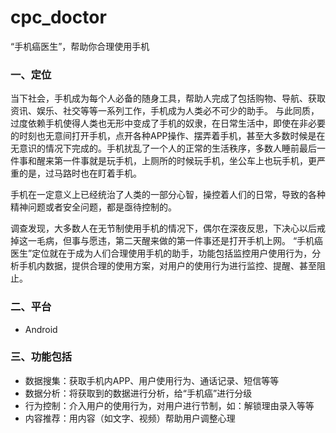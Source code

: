 # cpc_doctor

“手机癌医生”，帮助你合理使用手机

### 一、定位

当下社会，手机成为每个人必备的随身工具，帮助人完成了包括购物、导航、获取资讯、娱乐、社交等等一系列工作，手机成为人类必不可少的助手。
与此同质，过度依赖手机使得人类也无形中变成了手机的奴隶，在日常生活中，即使在非必要的时刻也无意间打开手机，点开各种APP操作、摆弄着手机，甚至大多数时候是在无意识的情况下完成的。手机扰乱了一个人的正常的生活秩序，多数人睡前最后一件事和醒来第一件事就是玩手机，上厕所的时候玩手机，坐公车上也玩手机，更严重的是，过马路时也在盯着手机。

手机在一定意义上已经统治了人类的一部分心智，操控着人们的日常，导致的各种精神问题或者安全问题，都是亟待控制的。

调查发现，大多数人在无节制使用手机的情况下，偶尔在深夜反思，下决心以后戒掉这一毛病，但事与愿违，第二天醒来做的第一件事还是打开手机上网。
“手机癌医生”定位就在于成为人们合理使用手机的助手，功能包括监控用户使用行为，分析手机内数据，提供合理的使用方案，对用户的使用行为进行监控、提醒、甚至阻止。

### 二、平台

* Android

### 三、功能包括

* 数据搜集：获取手机内APP、用户使用行为、通话记录、短信等等
* 数据分析：将获取到的数据进行分析，给“手机癌”进行分级
* 行为控制：介入用户的使用行为，对用户进行节制，如：解锁理由录入等等
* 内容推荐：用内容（如文字、视频）帮助用户调整心理
